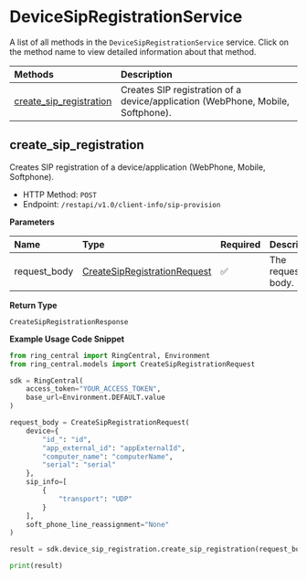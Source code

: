 # DeviceSipRegistrationService

A list of all methods in the `DeviceSipRegistrationService` service. Click on the method name to view detailed information about that method.

| Methods                                             | Description                                                                     |
| :-------------------------------------------------- | :------------------------------------------------------------------------------ |
| [create_sip_registration](#create_sip_registration) | Creates SIP registration of a device/application (WebPhone, Mobile, Softphone). |

## create_sip_registration

Creates SIP registration of a device/application (WebPhone, Mobile, Softphone).

- HTTP Method: `POST`
- Endpoint: `/restapi/v1.0/client-info/sip-provision`

**Parameters**

| Name         | Type                                                                      | Required | Description       |
| :----------- | :------------------------------------------------------------------------ | :------- | :---------------- |
| request_body | [CreateSipRegistrationRequest](../models/CreateSipRegistrationRequest.md) | ✅       | The request body. |

**Return Type**

`CreateSipRegistrationResponse`

**Example Usage Code Snippet**

```python
from ring_central import RingCentral, Environment
from ring_central.models import CreateSipRegistrationRequest

sdk = RingCentral(
    access_token="YOUR_ACCESS_TOKEN",
    base_url=Environment.DEFAULT.value
)

request_body = CreateSipRegistrationRequest(
    device={
        "id_": "id",
        "app_external_id": "appExternalId",
        "computer_name": "computerName",
        "serial": "serial"
    },
    sip_info=[
        {
            "transport": "UDP"
        }
    ],
    soft_phone_line_reassignment="None"
)

result = sdk.device_sip_registration.create_sip_registration(request_body=request_body)

print(result)
```

<!-- This file was generated by liblab | https://liblab.com/ -->
